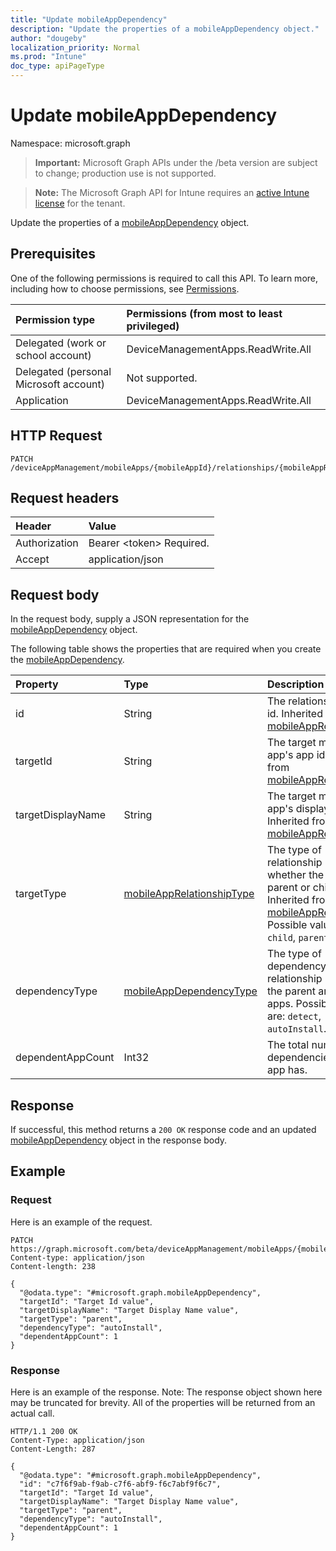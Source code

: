 ```yaml
---
title: "Update mobileAppDependency"
description: "Update the properties of a mobileAppDependency object."
author: "dougeby"
localization_priority: Normal
ms.prod: "Intune"
doc_type: apiPageType
---
```


# Update mobileAppDependency

Namespace: microsoft.graph

> **Important:** Microsoft Graph APIs under the /beta version are subject to change; production use is not supported.

> **Note:** The Microsoft Graph API for Intune requires an [active Intune license](https://go.microsoft.com/fwlink/?linkid=839381) for the tenant.

Update the properties of a [mobileAppDependency](../resources/intune-apps-mobileappdependency.md) object.

## Prerequisites
One of the following permissions is required to call this API. To learn more, including how to choose permissions, see [Permissions](/graph/permissions-reference).

|Permission type|Permissions (from most to least privileged)|
|:---|:---|
|Delegated (work or school account)|DeviceManagementApps.ReadWrite.All|
|Delegated (personal Microsoft account)|Not supported.|
|Application|DeviceManagementApps.ReadWrite.All|

## HTTP Request
<!-- {
  "blockType": "ignored"
}
-->
``` http
PATCH /deviceAppManagement/mobileApps/{mobileAppId}/relationships/{mobileAppRelationshipId}
```

## Request headers
|Header|Value|
|:---|:---|
|Authorization|Bearer &lt;token&gt; Required.|
|Accept|application/json|

## Request body
In the request body, supply a JSON representation for the [mobileAppDependency](../resources/intune-apps-mobileappdependency.md) object.

The following table shows the properties that are required when you create the [mobileAppDependency](../resources/intune-apps-mobileappdependency.md).

|Property|Type|Description|
|:---|:---|:---|
|id|String|The relationship entity id. Inherited from [mobileAppRelationship](../resources/intune-apps-mobileapprelationship.md)|
|targetId|String|The target mobile app's app id. Inherited from [mobileAppRelationship](../resources/intune-apps-mobileapprelationship.md)|
|targetDisplayName|String|The target mobile app's display name. Inherited from [mobileAppRelationship](../resources/intune-apps-mobileapprelationship.md)|
|targetType|[mobileAppRelationshipType](../resources/intune-apps-mobileapprelationshiptype.md)|The type of relationship indicating whether the target is a parent or child. Inherited from [mobileAppRelationship](../resources/intune-apps-mobileapprelationship.md). Possible values are: `child`, `parent`.|
|dependencyType|[mobileAppDependencyType](../resources/intune-apps-mobileappdependencytype.md)|The type of dependency relationship between the parent and child apps. Possible values are: `detect`, `autoInstall`.|
|dependentAppCount|Int32|The total number of dependencies the child app has.|



## Response
If successful, this method returns a `200 OK` response code and an updated [mobileAppDependency](../resources/intune-apps-mobileappdependency.md) object in the response body.

## Example

### Request
Here is an example of the request.
``` http
PATCH https://graph.microsoft.com/beta/deviceAppManagement/mobileApps/{mobileAppId}/relationships/{mobileAppRelationshipId}
Content-type: application/json
Content-length: 238

{
  "@odata.type": "#microsoft.graph.mobileAppDependency",
  "targetId": "Target Id value",
  "targetDisplayName": "Target Display Name value",
  "targetType": "parent",
  "dependencyType": "autoInstall",
  "dependentAppCount": 1
}
```

### Response
Here is an example of the response. Note: The response object shown here may be truncated for brevity. All of the properties will be returned from an actual call.
``` http
HTTP/1.1 200 OK
Content-Type: application/json
Content-Length: 287

{
  "@odata.type": "#microsoft.graph.mobileAppDependency",
  "id": "c7f6f9ab-f9ab-c7f6-abf9-f6c7abf9f6c7",
  "targetId": "Target Id value",
  "targetDisplayName": "Target Display Name value",
  "targetType": "parent",
  "dependencyType": "autoInstall",
  "dependentAppCount": 1
}
```



